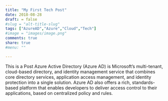 ```yaml
---
title: "My First Tech Post"
date: 2018-08-28
draft: = false
#slug = "alt-title-slug"
tags: ["AzureAD","Azure","Cloud","Tech"]
#image = "images/image.png"
comments: true
share: true        
#menu: ""

---
```



This is a Post
Azure Active Directory (Azure AD) is Microsoft’s multi-tenant, cloud-based directory, and identity management service that combines core directory services, application access management, and identity protection into a single solution. Azure AD also offers a rich, standards-based platform that enables developers to deliver access control to their applications, based on centralized policy and rules.